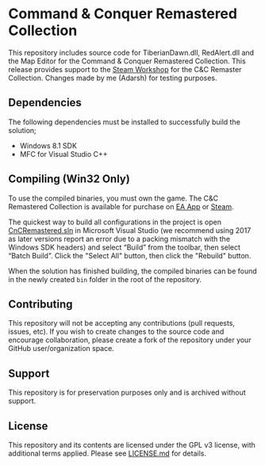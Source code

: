 # Command & Conquer Remastered Collection

This repository includes source code for TiberianDawn.dll, RedAlert.dll and the Map Editor for the Command & Conquer Remastered Collection. This release provides support to the [Steam Workshop](https://steamcommunity.com/workshop/browse/?appid=1213210) for the C&C Remaster Collection. Changes made by me (Adarsh) for testing purposes.


## Dependencies

The following dependencies must be installed to successfully build the solution;

- Windows 8.1 SDK
- MFC for Visual Studio C++ 


## Compiling (Win32 Only)

To use the compiled binaries, you must own the game. The C&C Remastered Collection is available for purchase on [EA App](https://www.ea.com/games/command-and-conquer/command-and-conquer-remastered/buy/pc) or [Steam](https://store.steampowered.com/app/1213210/Command__Conquer_Remastered_Collection/).

The quickest way to build all configurations in the project is open [CnCRemastered.sln](CnCRemastered.sln) in Microsoft Visual Studio (we recommend using 2017 as later versions report an error due to a packing mismatch with the Windows SDK headers) and select “Build” from the toolbar, then select “Batch Build”. Click the "Select All" button, then click the "Rebuild" button.

When the solution has finished building, the compiled binaries can be found in the newly created `bin` folder in the root of the repository.


## Contributing

This repository will not be accepting any contributions (pull requests, issues, etc). If you wish to create changes to the source code and encourage collaboration, please create a fork of the repository under your GitHub user/organization space.


## Support

This repository is for preservation purposes only and is archived without support. 


## License

This repository and its contents are licensed under the GPL v3 license, with additional terms applied. Please see [LICENSE.md](LICENSE.md) for details. 
